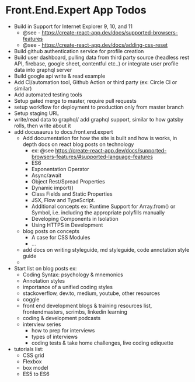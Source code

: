 # Front.End.Expert App Todos

  - Build in Support for Internet Explorer 9, 10, and 11
    - @see - https://create-react-app.dev/docs/supported-browsers-features
    - @see - https://create-react-app.dev/docs/adding-css-reset
  - Build github authentication service for profile creation
  - Build user dashboard, pulling data from third party source (headless rest API, firebase, google sheet, contentful etc..) or integrate user profile data into graphql server
  - Build google api write & read example
  - Add CI/automation tool, Github Action or third party (ex: Circle CI or similar)
  - Add automated testing tools
  - Setup gated merge to master, require pull requests
  - setup workflow for deployment to production only from master branch
  - Setup staging URL
  - write/read data to graphql/ add graphql support, similar to how gatsby rolls, then write about it
  - add docusaurus to docs.front.end.expert
    - Add documentation for how the site is built and how is works, in depth docs on react blog posts on technology
      - ex: @see https://create-react-app.dev/docs/supported-browsers-features/#supported-language-features
      - ES6
      - Exponentation Operator
      - Async/await
      - Object Rest/Spread Properties
      - Dynamic import()
      - Class Fields and Static Properties
      - JSX, Flow and TypeScript.
      - Additional concepts ex: Runtime Support for Array.from() or Symbol, i.e. including the appropriate polyfills manually
      - Developing Components in Isolation
      - Using HTTPS in Development
    - blog posts on concepts
      - A case for CSS Modules
      - ...
    - add docs on writing styleguide, md styleguide, code annotation style guide
    - 
  - Start list on blog posts ex:
    - Coding Syntax: psychology & mnemonics
    - Annotation styles
    - importance of a unified coding styles
    - stackoverflow, dev.to, medium, youtube, other resources
    - coggle
    - front end development blogs & training resources list, frontendmasters, scrimbs, linkedin learning
    - coding & development podcasts
    - interview series
      - how to prep for interviews
      - types of interviews
      - coding tests & take home challenges, live coding ediquette
  - tutorials list:
    - CSS grid
    - Flexbox
    - box model
    - ES5 to ES6


   